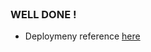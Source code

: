 
<br>

### WELL DONE !


* Deploymeny reference [here](https://kubernetes.io/docs/concepts/workloads/controllers/deployment/)
